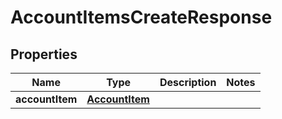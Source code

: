 

# AccountItemsCreateResponse

## Properties

Name | Type | Description | Notes
------------ | ------------- | ------------- | -------------
**accountItem** | [**AccountItem**](AccountItem.md) |  | 



